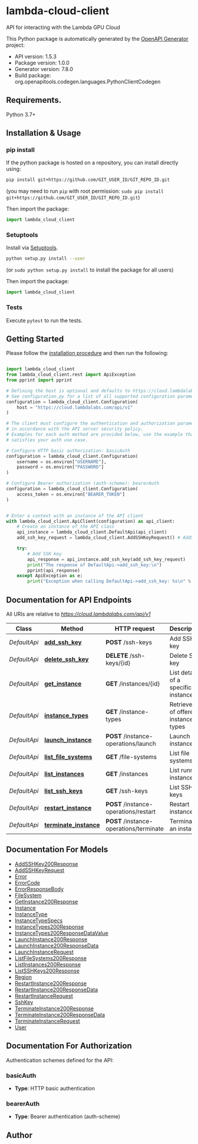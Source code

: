 # lambda-cloud-client
API for interacting with the Lambda GPU Cloud

This Python package is automatically generated by the [OpenAPI Generator](https://openapi-generator.tech) project:

- API version: 1.5.3
- Package version: 1.0.0
- Generator version: 7.8.0
- Build package: org.openapitools.codegen.languages.PythonClientCodegen

## Requirements.

Python 3.7+

## Installation & Usage
### pip install

If the python package is hosted on a repository, you can install directly using:

```sh
pip install git+https://github.com/GIT_USER_ID/GIT_REPO_ID.git
```
(you may need to run `pip` with root permission: `sudo pip install git+https://github.com/GIT_USER_ID/GIT_REPO_ID.git`)

Then import the package:
```python
import lambda_cloud_client
```

### Setuptools

Install via [Setuptools](http://pypi.python.org/pypi/setuptools).

```sh
python setup.py install --user
```
(or `sudo python setup.py install` to install the package for all users)

Then import the package:
```python
import lambda_cloud_client
```

### Tests

Execute `pytest` to run the tests.

## Getting Started

Please follow the [installation procedure](#installation--usage) and then run the following:

```python

import lambda_cloud_client
from lambda_cloud_client.rest import ApiException
from pprint import pprint

# Defining the host is optional and defaults to https://cloud.lambdalabs.com/api/v1
# See configuration.py for a list of all supported configuration parameters.
configuration = lambda_cloud_client.Configuration(
    host = "https://cloud.lambdalabs.com/api/v1"
)

# The client must configure the authentication and authorization parameters
# in accordance with the API server security policy.
# Examples for each auth method are provided below, use the example that
# satisfies your auth use case.

# Configure HTTP basic authorization: basicAuth
configuration = lambda_cloud_client.Configuration(
    username = os.environ["USERNAME"],
    password = os.environ["PASSWORD"]
)

# Configure Bearer authorization (auth-scheme): bearerAuth
configuration = lambda_cloud_client.Configuration(
    access_token = os.environ["BEARER_TOKEN"]
)


# Enter a context with an instance of the API client
with lambda_cloud_client.ApiClient(configuration) as api_client:
    # Create an instance of the API class
    api_instance = lambda_cloud_client.DefaultApi(api_client)
    add_ssh_key_request = lambda_cloud_client.AddSSHKeyRequest() # AddSSHKeyRequest | 

    try:
        # Add SSH key
        api_response = api_instance.add_ssh_key(add_ssh_key_request)
        print("The response of DefaultApi->add_ssh_key:\n")
        pprint(api_response)
    except ApiException as e:
        print("Exception when calling DefaultApi->add_ssh_key: %s\n" % e)

```

## Documentation for API Endpoints

All URIs are relative to *https://cloud.lambdalabs.com/api/v1*

Class | Method | HTTP request | Description
------------ | ------------- | ------------- | -------------
*DefaultApi* | [**add_ssh_key**](docs/DefaultApi.md#add_ssh_key) | **POST** /ssh-keys | Add SSH key
*DefaultApi* | [**delete_ssh_key**](docs/DefaultApi.md#delete_ssh_key) | **DELETE** /ssh-keys/{id} | Delete SSH key
*DefaultApi* | [**get_instance**](docs/DefaultApi.md#get_instance) | **GET** /instances/{id} | List details of a specific instance
*DefaultApi* | [**instance_types**](docs/DefaultApi.md#instance_types) | **GET** /instance-types | Retrieve list of offered instance types
*DefaultApi* | [**launch_instance**](docs/DefaultApi.md#launch_instance) | **POST** /instance-operations/launch | Launch instances
*DefaultApi* | [**list_file_systems**](docs/DefaultApi.md#list_file_systems) | **GET** /file-systems | List file systems
*DefaultApi* | [**list_instances**](docs/DefaultApi.md#list_instances) | **GET** /instances | List running instances
*DefaultApi* | [**list_ssh_keys**](docs/DefaultApi.md#list_ssh_keys) | **GET** /ssh-keys | List SSH keys
*DefaultApi* | [**restart_instance**](docs/DefaultApi.md#restart_instance) | **POST** /instance-operations/restart | Restart instances
*DefaultApi* | [**terminate_instance**](docs/DefaultApi.md#terminate_instance) | **POST** /instance-operations/terminate | Terminate an instance


## Documentation For Models

 - [AddSSHKey200Response](docs/AddSSHKey200Response.md)
 - [AddSSHKeyRequest](docs/AddSSHKeyRequest.md)
 - [Error](docs/Error.md)
 - [ErrorCode](docs/ErrorCode.md)
 - [ErrorResponseBody](docs/ErrorResponseBody.md)
 - [FileSystem](docs/FileSystem.md)
 - [GetInstance200Response](docs/GetInstance200Response.md)
 - [Instance](docs/Instance.md)
 - [InstanceType](docs/InstanceType.md)
 - [InstanceTypeSpecs](docs/InstanceTypeSpecs.md)
 - [InstanceTypes200Response](docs/InstanceTypes200Response.md)
 - [InstanceTypes200ResponseDataValue](docs/InstanceTypes200ResponseDataValue.md)
 - [LaunchInstance200Response](docs/LaunchInstance200Response.md)
 - [LaunchInstance200ResponseData](docs/LaunchInstance200ResponseData.md)
 - [LaunchInstanceRequest](docs/LaunchInstanceRequest.md)
 - [ListFileSystems200Response](docs/ListFileSystems200Response.md)
 - [ListInstances200Response](docs/ListInstances200Response.md)
 - [ListSSHKeys200Response](docs/ListSSHKeys200Response.md)
 - [Region](docs/Region.md)
 - [RestartInstance200Response](docs/RestartInstance200Response.md)
 - [RestartInstance200ResponseData](docs/RestartInstance200ResponseData.md)
 - [RestartInstanceRequest](docs/RestartInstanceRequest.md)
 - [SshKey](docs/SshKey.md)
 - [TerminateInstance200Response](docs/TerminateInstance200Response.md)
 - [TerminateInstance200ResponseData](docs/TerminateInstance200ResponseData.md)
 - [TerminateInstanceRequest](docs/TerminateInstanceRequest.md)
 - [User](docs/User.md)


<a id="documentation-for-authorization"></a>
## Documentation For Authorization


Authentication schemes defined for the API:
<a id="basicAuth"></a>
### basicAuth

- **Type**: HTTP basic authentication

<a id="bearerAuth"></a>
### bearerAuth

- **Type**: Bearer authentication (auth-scheme)


## Author




